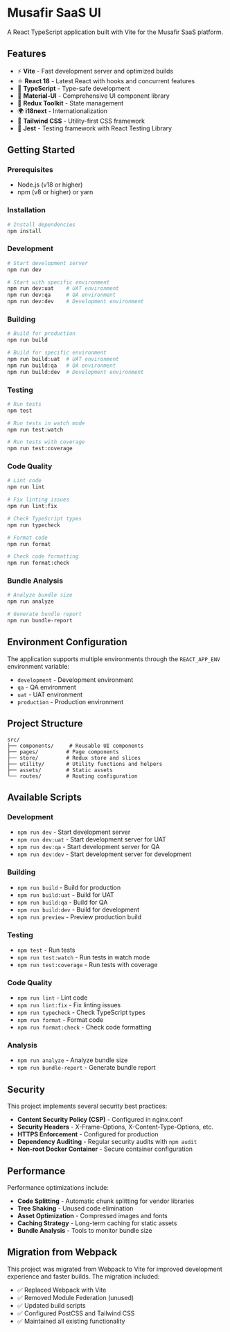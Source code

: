 # Musafir SaaS UI

A React TypeScript application built with Vite for the Musafir SaaS platform.

## Features

- ⚡ **Vite** - Fast development server and optimized builds
- ⚛️ **React 18** - Latest React with hooks and concurrent features
- 🔷 **TypeScript** - Type-safe development
- 🎨 **Material-UI** - Comprehensive UI component library
- 🎯 **Redux Toolkit** - State management
- 🌍 **i18next** - Internationalization
- 🎨 **Tailwind CSS** - Utility-first CSS framework
- 🧪 **Jest** - Testing framework with React Testing Library


## Getting Started

### Prerequisites

- Node.js (v18 or higher)
- npm (v8 or higher) or yarn

### Installation

```bash
# Install dependencies
npm install
```

### Development

```bash
# Start development server
npm run dev

# Start with specific environment
npm run dev:uat    # UAT environment
npm run dev:qa     # QA environment
npm run dev:dev    # Development environment
```

### Building

```bash
# Build for production
npm run build

# Build for specific environment
npm run build:uat  # UAT environment
npm run build:qa   # QA environment
npm run build:dev  # Development environment
```

### Testing

```bash
# Run tests
npm test

# Run tests in watch mode
npm run test:watch

# Run tests with coverage
npm run test:coverage
```

### Code Quality

```bash
# Lint code
npm run lint

# Fix linting issues
npm run lint:fix

# Check TypeScript types
npm run typecheck

# Format code
npm run format

# Check code formatting
npm run format:check
```

### Bundle Analysis

```bash
# Analyze bundle size
npm run analyze

# Generate bundle report
npm run bundle-report
```



## Environment Configuration

The application supports multiple environments through the `REACT_APP_ENV` environment variable:

- `development` - Development environment
- `qa` - QA environment
- `uat` - UAT environment
- `production` - Production environment

## Project Structure

```
src/
├── components/     # Reusable UI components
├── pages/         # Page components
├── store/         # Redux store and slices
├── utility/       # Utility functions and helpers
├── assets/        # Static assets
└── routes/        # Routing configuration
```

## Available Scripts

### Development
- `npm run dev` - Start development server
- `npm run dev:uat` - Start development server for UAT
- `npm run dev:qa` - Start development server for QA
- `npm run dev:dev` - Start development server for development

### Building
- `npm run build` - Build for production
- `npm run build:uat` - Build for UAT
- `npm run build:qa` - Build for QA
- `npm run build:dev` - Build for development
- `npm run preview` - Preview production build

### Testing
- `npm test` - Run tests
- `npm run test:watch` - Run tests in watch mode
- `npm run test:coverage` - Run tests with coverage

### Code Quality
- `npm run lint` - Lint code
- `npm run lint:fix` - Fix linting issues
- `npm run typecheck` - Check TypeScript types
- `npm run format` - Format code
- `npm run format:check` - Check code formatting

### Analysis
- `npm run analyze` - Analyze bundle size
- `npm run bundle-report` - Generate bundle report

## Security

This project implements several security best practices:

- **Content Security Policy (CSP)** - Configured in nginx.conf
- **Security Headers** - X-Frame-Options, X-Content-Type-Options, etc.
- **HTTPS Enforcement** - Configured for production
- **Dependency Auditing** - Regular security audits with `npm audit`
- **Non-root Docker Container** - Secure container configuration

## Performance

Performance optimizations include:

- **Code Splitting** - Automatic chunk splitting for vendor libraries
- **Tree Shaking** - Unused code elimination
- **Asset Optimization** - Compressed images and fonts
- **Caching Strategy** - Long-term caching for static assets
- **Bundle Analysis** - Tools to monitor bundle size

## Migration from Webpack

This project was migrated from Webpack to Vite for improved development experience and faster builds. The migration included:

- ✅ Replaced Webpack with Vite
- ✅ Removed Module Federation (unused)
- ✅ Updated build scripts
- ✅ Configured PostCSS and Tailwind CSS
- ✅ Maintained all existing functionality
